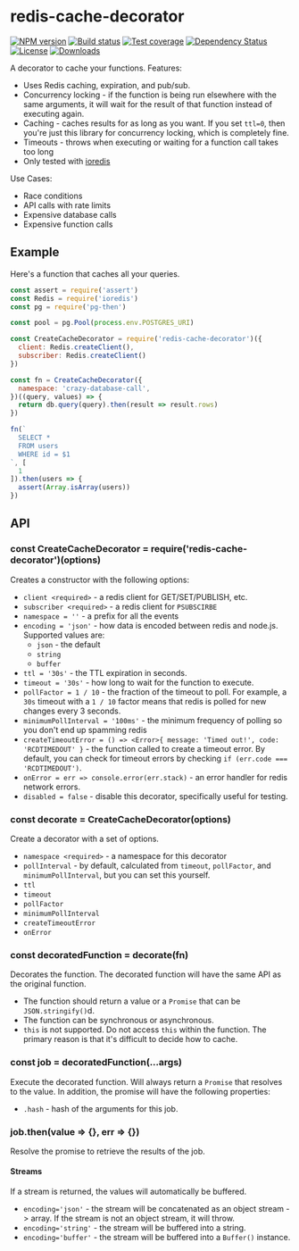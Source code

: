 
# redis-cache-decorator

[![NPM version][npm-image]][npm-url]
[![Build status][travis-image]][travis-url]
[![Test coverage][codecov-image]][codecov-url]
[![Dependency Status][david-image]][david-url]
[![License][license-image]][license-url]
[![Downloads][downloads-image]][downloads-url]

A decorator to cache your functions.
Features:

- Uses Redis caching, expiration, and pub/sub.
- Concurrency locking - if the function is being run elsewhere with the same arguments, it will wait for the result of that function instead of executing again.
- Caching - caches results for as long as you want. If you set `ttl=0`, then you're just this library for concurrency locking, which is completely fine.
- Timeouts - throws when executing or waiting for a function call takes too long
- Only tested with [ioredis](https://github.com/luin/ioredis)

Use Cases:

- Race conditions
- API calls with rate limits
- Expensive database calls
- Expensive function calls

## Example

Here's a function that caches all your queries.

```js
const assert = require('assert')
const Redis = require('ioredis')
const pg = require('pg-then')

const pool = pg.Pool(process.env.POSTGRES_URI)

const CreateCacheDecorator = require('redis-cache-decorator')({
  client: Redis.createClient(),
  subscriber: Redis.createClient()
})

const fn = CreateCacheDecorator({
  namespace: 'crazy-database-call',
})((query, values) => {
  return db.query(query).then(result => result.rows)
})

fn(`
  SELECT *
  FROM users
  WHERE id = $1
`, [
  1
]).then(users => {
  assert(Array.isArray(users))
})
```

## API

### const CreateCacheDecorator = require('redis-cache-decorator')(options)

Creates a constructor with the following options:

- `client <required>` - a redis client for GET/SET/PUBLISH, etc.
- `subscriber <required>` - a redis client for `PSUBSCIRBE`
- `namespace = ''` - a prefix for all the events
- `encoding = 'json'` - how data is encoded between redis and node.js.
  Supported values are:
  - `json` - the default
  - `string`
  - `buffer`
- `ttl = '30s'` - the TTL expiration in seconds.
- `timeout = '30s'` - how long to wait for the function to execute.
- `pollFactor = 1 / 10` - the fraction of the timeout to poll.
  For example, a `30s` timeout with a `1 / 10` factor means that redis is polled for new changes every 3 seconds.
- `minimumPollInterval = '100ms'` - the minimum frequency of polling so you don't end up spamming redis
- `createTimeoutError = () => <Error>{ message: 'Timed out!', code: 'RCDTIMEDOUT' }` - the function called to create a timeout error.
  By default, you can check for timeout errors by checking `if (err.code === 'RCDTIMEDOUT')`.
- `onError = err => console.error(err.stack)` - an error handler for redis network errors.
- `disabled = false` - disable this decorator, specifically useful for testing.

### const decorate = CreateCacheDecorator(options)

Create a decorator with a set of options.

- `namespace <required>` - a namespace for this decorator
- `pollInterval` - by default, calculated from `timeout`, `pollFactor`, and `minimumPollInterval`, but you can set this yourself.
- `ttl`
- `timeout`
- `pollFactor`
- `minimumPollInterval`
- `createTimeoutError`
- `onError`

### const decoratedFunction = decorate(fn)

Decorates the function.
The decorated function will have the same API as the original function.

- The function should return a value or a `Promise` that can be `JSON.stringify()`d.
- The function can be synchronous or asynchronous.
- `this` is not supported.
  Do not access `this` within the function.
  The primary reason is that it's difficult to decide how to cache.

### const job = decoratedFunction(...args)

Execute the decorated function. Will always return a `Promise` that resolves to the value.
In addition, the promise will have the following properties:

- `.hash` - hash of the arguments for this job.

### job.then(value => {}, err => {})

Resolve the promise to retrieve the results of the job.

#### Streams

If a stream is returned, the values will automatically be buffered.

- `encoding='json'` - the stream will be concatenated as an object stream -> array.
  If the stream is not an object stream, it will throw.
- `encoding='string'` - the stream will be buffered into a string.
- `encoding='buffer'` - the stream will be buffered into a `Buffer()` instance.

[npm-image]: https://img.shields.io/npm/v/redis-cache-decorator.svg?style=flat-square
[npm-url]: https://npmjs.org/package/redis-cache-decorator
[travis-image]: https://img.shields.io/travis/jonathanong/redis-cache-decorator.svg?style=flat-square
[travis-url]: https://travis-ci.org/jonathanong/redis-cache-decorator
[codecov-image]: https://img.shields.io/codecov/c/github/jonathanong/redis-cache-decorator/master.svg?style=flat-square
[codecov-url]: https://codecov.io/github/jonathanong/redis-cache-decorator
[david-image]: http://img.shields.io/david/jonathanong/redis-cache-decorator.svg?style=flat-square
[david-url]: https://david-dm.org/jonathanong/redis-cache-decorator
[license-image]: http://img.shields.io/npm/l/redis-cache-decorator.svg?style=flat-square
[license-url]: LICENSE
[downloads-image]: http://img.shields.io/npm/dm/redis-cache-decorator.svg?style=flat-square
[downloads-url]: https://npmjs.org/package/redis-cache-decorator
